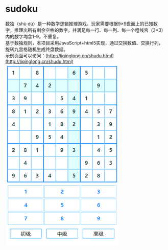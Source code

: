 # sudoku  
数独（shù dú）是一种数学逻辑推理游戏。玩家需要根据9×9盘面上的已知数字，推理出所有剩余空格的数字，并满足每一行、每一列、每一个粗线宫（3*3）内的数字均含1-9，不重复。  
基于数独规则，本项目采用JavaScript+html5实现，通过交换数值、交换行列，旋转九宫格随机生成终盘数据。  
示例页面可以访问：[http://liqinglong.cn/shudu.html](http://liqinglong.cn/shudu.html)  
![Image text](https://github.com/liqingl/sudoku/blob/master/sd.png?raw=true)


